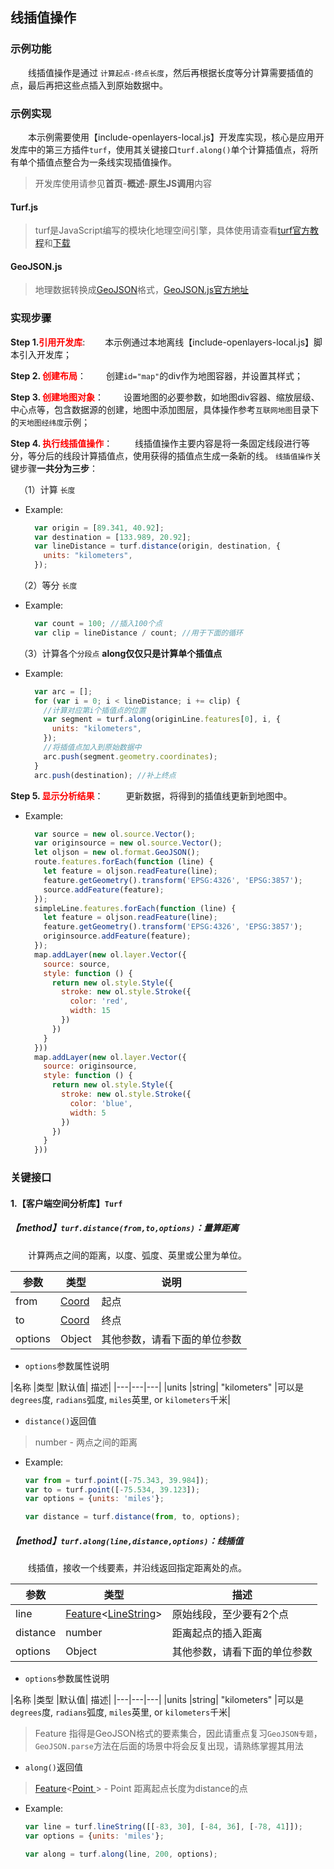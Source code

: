 ## 线插值操作

### 示例功能

&ensp;&ensp;&ensp;&ensp;线插值操作是通过 `计算起点-终点长度`，然后再根据长度等分计算需要插值的点，最后再把这些点插入到原始数据中。

### 示例实现

&ensp;&ensp;&ensp;&ensp;本示例需要使用【include-openlayers-local.js】开发库实现，核心是应用开发库中的第三方插件`turf`，使用其关键接口`turf.along()`单个计算插值点，将所有单个插值点整合为一条线实现插值操作。

> 开发库使用请参见**首页**-**概述**-**原生JS调用**内容

#### Turf.js

> turf是JavaScript编写的模块化地理空间引擎，具体使用请查看<a target="_blank" href="http://turfjs.org/">turf官方教程</a>和<a target="_blank" href="https://github.com/Turfjs/turf">下载</a>

#### GeoJSON.js

> 地理数据转换成<a target="_blank" href="http://geojson.org/">GeoJSON</a>格式，<a target="_blank"  href="https://github.com/caseycesari/GeoJSON.js">GeoJSON.js官方地址</a>

### 实现步骤

**Step 1.<font color=red>引用开发库</font>**:
&ensp;&ensp;&ensp;&ensp;本示例通过本地离线【include-openlayers-local.js】脚本引入开发库；

**Step 2. <font color=red>创建布局</font>**：
 &ensp;&ensp;&ensp;&ensp;创建`id="map"`的div作为地图容器，并设置其样式；

**Step 3. <font color=red>创建地图对象</font>**：
 &ensp;&ensp;&ensp;&ensp;设置地图的必要参数，如地图div容器、缩放层级、中心点等，包含数据源的创建，地图中添加图层，具体操作参考`互联网地图`目录下的`天地图经纬度`示例；

**Step 4. <font color=red>执行线插值操作</font>**：
 &ensp;&ensp;&ensp;&ensp; 线插值操作主要内容是将一条固定线段进行等分，等分后的线段计算插值点，使用获得的插值点生成一条新的线。 `线插值操作`关键步骤**一共分为三步**：


 &ensp;&ensp;（1）计算 `长度`

* Example:
  ```javascript
    var origin = [89.341, 40.92];
    var destination = [133.989, 20.92];
    var lineDistance = turf.distance(origin, destination, {
      units: "kilometers",
    });
  ```

 &ensp;&ensp;（2）等分 `长度`

* Example:
  ```javascript
    var count = 100; //插入100个点
    var clip = lineDistance / count; //用于下面的循环
  ```

 &ensp;&ensp;（3）计算各个`分段点`  **along仅仅只是计算单个插值点**

* Example:
  ```javascript
    var arc = [];
    for (var i = 0; i < lineDistance; i += clip) {
      //计算对应第i个插值点的位置
      var segment = turf.along(originLine.features[0], i, {
        units: "kilometers",
      });
      //将插值点加入到原始数据中
      arc.push(segment.geometry.coordinates);
    }
    arc.push(destination); //补上终点
  ```

**Step 5. <font color=red>显示分析结果</font>**：
 &ensp;&ensp;&ensp;&ensp;  更新数据，将得到的插值线更新到地图中。

* Example:
  ```javascript
    var source = new ol.source.Vector();
    var originsource = new ol.source.Vector();
    let oljson = new ol.format.GeoJSON();
    route.features.forEach(function (line) {
      let feature = oljson.readFeature(line);
      feature.getGeometry().transform('EPSG:4326', 'EPSG:3857');
      source.addFeature(feature);
    });
    simpleLine.features.forEach(function (line) {
      let feature = oljson.readFeature(line);
      feature.getGeometry().transform('EPSG:4326', 'EPSG:3857');
      originsource.addFeature(feature);
    });      
    map.addLayer(new ol.layer.Vector({
      source: source,
      style: function () {
        return new ol.style.Style({
          stroke: new ol.style.Stroke({
            color: 'red',
            width: 15
          })
        })
      }
    }))
    map.addLayer(new ol.layer.Vector({
      source: originsource,
      style: function () {
        return new ol.style.Style({
          stroke: new ol.style.Stroke({
            color: 'blue',
            width: 5
          })
        })
      }
    }))
  ```

### 关键接口

#### 1.【客户端空间分析库】`Turf`

##### 【method】`turf.distance(from,to,options)`：量算距离

&ensp;&ensp;&ensp;&ensp;计算两点之间的距离，以度、弧度、英里或公里为单位。

| 参数    | 类型                                                         | 说明                         |
| ------ | ----------------------------------------------------------- | --------------------------- |
| from    | <a target="_blank" href="https://tools.ietf.org/html/rfc7946#section-3.1.1">Coord</a> | 起点                         |
| to      | <a target="_blank" href="https://tools.ietf.org/html/rfc7946#section-3.1.1">Coord</a> | 终点                         |
| options | Object                                                       | 其他参数，请看下面的单位参数 |

* `options`参数属性说明

|名称	|类型	|默认值|	描述|
|---|---|---|
|units	|string|	"kilometers"	|可以是`degrees`度, `radians`弧度, `miles`英里, or `kilometers`千米|

* `distance()`返回值

> number - 两点之间的距离

* Example:
  ```javascript
  var from = turf.point([-75.343, 39.984]);
  var to = turf.point([-75.534, 39.123]);
  var options = {units: 'miles'};

  var distance = turf.distance(from, to, options);
  ```

##### 【method】`turf.along(line,distance,options)`：线插值

&ensp;&ensp;&ensp;&ensp;线插值，接收一个线要素，并沿线返回指定距离处的点。

|参数	|类型	|描述|
|---|---|---|
|line	|<a target="_blank" href="https://tools.ietf.org/html/rfc7946#section-3.2">Feature</a><<a target="_blank" href="https://tools.ietf.org/html/rfc7946#section-3.1.4">LineString</a>>|原始线段，至少要有2个点|
|distance	|number	|距离起点的插入距离|
|options	|Object| 其他参数，请看下面的单位参数|

* `options`参数属性说明

|名称	|类型	|默认值|	描述|
|---|---|---|
|units	|string|	"kilometers"	|可以是`degrees`度, `radians`弧度, `miles`英里, or `kilometers`千米|

> Feature <LineString>指得是GeoJSON格式的要素集合，因此请重点复习`GeoJSON专题`，`GeoJSON.parse`方法在后面的场景中将会反复出现，请熟练掌握其用法

* `along()`返回值

>   <a target="_blank" href="https://tools.ietf.org/html/rfc7946#section-3.2">Feature</a><<a target="_blank" href="https://tools.ietf.org/html/rfc7946#section-3.1.2">Point </a>> - Point 距离起点长度为distance的点

* Example:
  ```javascript
  var line = turf.lineString([[-83, 30], [-84, 36], [-78, 41]]);
  var options = {units: 'miles'};

  var along = turf.along(line, 200, options);
  ```